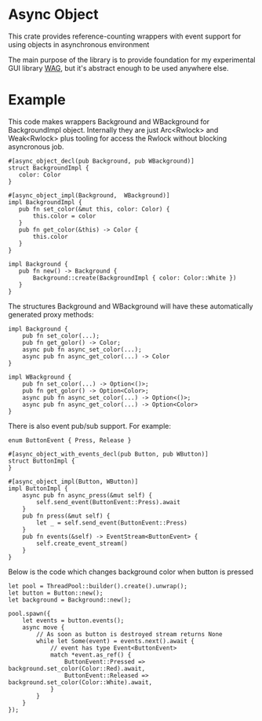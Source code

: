 # Async Object

This crate provides reference-counting wrappers with event support for using objects in asynchronous environment

The main purpose of the library is to provide foundation for my experimental GUI library
[WAG](https://github.com/milyin/wag), but it's abstract enough to be used anywhere else.

# Example

This code makes wrappers Background and WBackground for BackgroundImpl object. Internally they are just
Arc<Rwlock<BackgroundImpl>> and Weak<Rwlock<BackgroundImpl>> plus tooling for access the Rwlock without blocking
asyncronous job.

 ```
#[async_object_decl(pub Background, pub WBackground)]
struct BackgroundImpl {
    color: Color
}

#[async_object_impl(Background,  WBackground)]
impl BackgroundImpl {
    pub fn set_color(&mut this, color: Color) {
        this.color = color
    }
    pub fn get_color(&this) -> Color {
        this.color
    }
}

impl Background {
    pub fn new() -> Background {
        Background::create(BackgroundImpl { color: Color::White })
    }
}
```

 The structures Background and WBackground will have these automatically generated proxy methods:

```
impl Background {
    pub fn set_color(...);
    pub fn get_golor() -> Color;
    async pub fn async_set_color(...);
    async pub fn async_get_color(...) -> Color
}

impl WBackground {
    pub fn set_color(...) -> Option<()>;
    pub fn get_golor() -> Option<Color>;
    async pub fn async_set_color(...) -> Option<()>;
    async pub fn async_get_color(...) -> Option<Color>
}
 ```

There is also event pub/sub support. For example:
```
enum ButtonEvent { Press, Release }

#[async_object_with_events_decl(pub Button, pub WButton)]
struct ButtonImpl {
}

#[async_object_impl(Button, WButton)]
impl ButtonImpl {
    async pub fn async_press(&mut self) {
        self.send_event(ButtonEvent::Press).await
    }
    pub fn press(&mut self) {
        let _ = self.send_event(ButtonEvent::Press)
    }
    pub fn events(&self) -> EventStream<ButtonEvent> {
        self.create_event_stream()
    }
}
```

Below is the code which changes background color when button is pressed

```
let pool = ThreadPool::builder().create().unwrap();
let button = Button::new();
let background = Background::new();

pool.spawn({
    let events = button.events();
    async move {
        // As soon as button is destroyed stream returns None
        while let Some(event) = events.next().await {
            // event has type Event<ButtonEvent>
            match *event.as_ref() {
                ButtonEvent::Pressed => background.set_color(Color::Red).await,
                ButtonEvent::Released => background.set_color(Color::White).await,
            }
        }
    }
});

```
